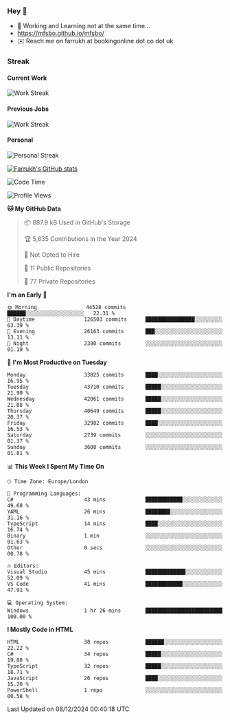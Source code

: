 ### Hey 👋

- 🏃 Working and Learning not at the same time...
- https://mfsbo.github.io/mfsbo/
- ✉️ Reach me on farrukh at bookingonline dot co dot uk

### Streak
#### Current Work
![Work Streak](https://streak-stats.demolab.com/?user=mfsbo)
#### Previous Jobs
![Work Streak](https://streak-stats.demolab.com/?user=farrukhcw)
#### Personal
![Personal Streak](https://streak-stats.demolab.com/?user=farrukhsubhani)

[![Farrukh's GitHub stats](https://github-readme-stats.vercel.app/api?username=mfsbo&hide=stars&count_private=true)](https://github.com/mfsbo/)

<!--START_SECTION:waka-->
![Code Time](http://img.shields.io/badge/Code%20Time-889%20hrs%2029%20mins-blue)

![Profile Views](http://img.shields.io/badge/Profile%20Views-0-blue)

**🐱 My GitHub Data** 

> 📦 887.9 kB Used in GitHub's Storage 
 > 
> 🏆 5,635 Contributions in the Year 2024
 > 
> 🚫 Not Opted to Hire
 > 
> 📜 11 Public Repositories 
 > 
> 🔑 77 Private Repositories 
 > 
**I'm an Early 🐤** 

```text
🌞 Morning                44528 commits       ██████░░░░░░░░░░░░░░░░░░░   22.31 % 
🌆 Daytime                126503 commits      ████████████████░░░░░░░░░   63.39 % 
🌃 Evening                26163 commits       ███░░░░░░░░░░░░░░░░░░░░░░   13.11 % 
🌙 Night                  2380 commits        ░░░░░░░░░░░░░░░░░░░░░░░░░   01.19 % 
```
📅 **I'm Most Productive on Tuesday** 

```text
Monday                   33825 commits       ████░░░░░░░░░░░░░░░░░░░░░   16.95 % 
Tuesday                  43710 commits       █████░░░░░░░░░░░░░░░░░░░░   21.90 % 
Wednesday                42061 commits       █████░░░░░░░░░░░░░░░░░░░░   21.08 % 
Thursday                 40649 commits       █████░░░░░░░░░░░░░░░░░░░░   20.37 % 
Friday                   32982 commits       ████░░░░░░░░░░░░░░░░░░░░░   16.53 % 
Saturday                 2739 commits        ░░░░░░░░░░░░░░░░░░░░░░░░░   01.37 % 
Sunday                   3608 commits        ░░░░░░░░░░░░░░░░░░░░░░░░░   01.81 % 
```


📊 **This Week I Spent My Time On** 

```text
🕑︎ Time Zone: Europe/London

💬 Programming Languages: 
C#                       43 mins             ████████████░░░░░░░░░░░░░   49.68 % 
YAML                     26 mins             ████████░░░░░░░░░░░░░░░░░   31.16 % 
TypeScript               14 mins             ████░░░░░░░░░░░░░░░░░░░░░   16.74 % 
Binary                   1 min               ░░░░░░░░░░░░░░░░░░░░░░░░░   01.63 % 
Other                    0 secs              ░░░░░░░░░░░░░░░░░░░░░░░░░   00.78 % 

🔥 Editors: 
Visual Studio            45 mins             █████████████░░░░░░░░░░░░   52.09 % 
VS Code                  41 mins             ████████████░░░░░░░░░░░░░   47.91 % 

💻 Operating System: 
Windows                  1 hr 26 mins        █████████████████████████   100.00 % 
```

**I Mostly Code in HTML** 

```text
HTML                     38 repos            ██████░░░░░░░░░░░░░░░░░░░   22.22 % 
C#                       34 repos            █████░░░░░░░░░░░░░░░░░░░░   19.88 % 
TypeScript               32 repos            █████░░░░░░░░░░░░░░░░░░░░   18.71 % 
JavaScript               26 repos            ████░░░░░░░░░░░░░░░░░░░░░   15.20 % 
PowerShell               1 repo              ░░░░░░░░░░░░░░░░░░░░░░░░░   00.58 % 
```




 Last Updated on 08/12/2024 00:40:18 UTC
<!--END_SECTION:waka-->
<!--
**mfsbo/mfsbo** is a ✨ _special_ ✨ repository because its `README.md` (this file) appears on your GitHub profile.

Here are some ideas to get you started:

- 🔭 I’m currently working on ...
- 🌱 I’m currently learning ...
- 👯 I’m looking to collaborate on ...
- 🤔 I’m looking for help with ...
- 💬 Ask me about ...
- 📫 How to reach me: ...
- 😄 Pronouns: ...
- ⚡ Fun fact: ...
-->
